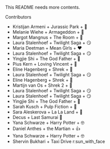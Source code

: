 This README needs more contents.

Contributors

- Kristijan Armeni + Jurassic Park + :eggplant:
- Melanie Wiehe + Armageddon + :whale2:
- Margot Mangnus + The Room + :rose:
- Laura Stalenhoef + Twilight Saga + :smirk:
- Maria Deetman + Mean Girls + :heart:
- Laura Stalenhoef + Twilight Saga + :smirk:
- Yingjie Shi + The God Father + :tomato:
- Pius Kern + Loving Vincent + :see_no_evil:
- Eline Hagenberg + Shrek + :baby_chick:
- Laura Stalenhoef + Twilight Saga + :smirk:
- Eline Hagenberg + Shrek + :baby_chick:
- Martijn van Os + Shrek 2 + :money_mouth_face:
- Laura Stalenhoef + Twilight Saga + :smirk:
- Laura Stalenhoef + Twilight Saga + :smirk:
- Yingjie Shi + The God Father + :tomato:
- Sarah Kusch + Pulp Fiction + :bug:
- Sara Aleskerova + La La Land + :dancer:
- Decus + Last Samurai :banana:
- Yana Schwarze + Harry Potter + :nerd_face:
- Daniel Anthes + the Martian + :thumbsup:
- Yana Schwarze + Harry Potter + :nerd_face:
- Shervin Bukhari + Taxi Drive r:sun_with_face
